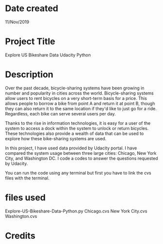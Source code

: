 # Date created
11/Nov/2019 

# Project Title
Explore US Bikeshare Data Udacity Python

# Description
Over the past decade, bicycle-sharing systems have been growing in number and popularity in cities across the world. Bicycle-sharing systems allow users to rent bicycles on a very short-term basis for a price. This allows people to borrow a bike from point A and return it at point B, though they can also return it to the same location if they'd like to just go for a ride. Regardless, each bike can serve several users per day.

Thanks to the rise in information technologies, it is easy for a user of the system to access a dock within the system to unlock or return bicycles. These technologies also provide a wealth of data that can be used to explore how these bike-sharing systems are used.

In this project, I have used data provided by Udacity portal. I have compared the system usage between three large cities: Chicago, New York City, and Washington DC. I code a codes to answer the questions requested by Udacity.

You can run the code using any terminal but first you have to link the cvs files with the terminal.

# files used 
Explore-US-Bikeshare-Data-Python.py
Chicago.cvs
New York City.cvs
Washington.cvs

# Credits
